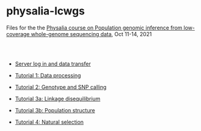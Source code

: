 # physalia-lcwgs
Files for the the [Physalia course on Population genomic inference from low-coverage whole-genome sequencing data](https://www.physalia-courses.org/courses-workshops/course64/), Oct 11-14, 2021

<br>
<br>

* [Server log in and data transfer](https://github.com/nt246/physalia-lcwgs/blob/main/server_connection.pdf)

* [Tutorial 1: Data processing](https://github.com/nt246/physalia-lcwgs/blob/main/day_1/markdowns/data_processing.md)

* [Tutorial 2: Genotype and SNP calling](https://github.com/nt246/physalia-lcwgs/blob/main/day_2/markdowns/00_introduction.md)

* [Tutorial 3a: Linkage disequilibrium](https://github.com/nt246/physalia-lcwgs/blob/main/day_3/markdowns/ld.md)

* [Tutorial 3b: Population structure](https://github.com/nt246/physalia-lcwgs/blob/main/day_3/markdowns/day3_PCA_Admixture_practicals.md)

* [Tutorial 4: Natural selection](https://github.com/nt246/physalia-lcwgs/blob/main/day_4/markdowns/01_sfs.md)



